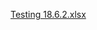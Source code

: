 [Testing 18.6.2.xlsx](https://github.com/DmitriFyut/Testing-18.6.2/files/9485569/Testing.18.6.2.xlsx)
